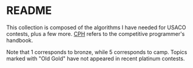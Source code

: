 # README

This collection is composed of the algorithms I have needed for USACO contests, plus a few more. [CPH](https://cses.fi/book.pdf) refers to the competitive programmer's handbook.

Note that 1 corresponds to bronze, while 5 corresponds to camp. Topics marked with "Old Gold" have not appeared in recent platinum contests.
